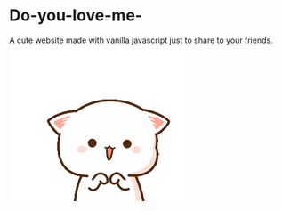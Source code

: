 # Do-you-love-me-
A cute website made with vanilla javascript just to share to your friends.
![](https://github.com/RediIbra/Do-you-love-me-/blob/main/gifs/wating.gif)
